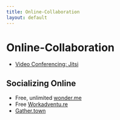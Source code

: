 ```yaml
---
title: Online-Collaboration
layout: default
---
```


# Online-Collaboration

* [Video Conferencing: Jitsi](https://meet.jit.si/)

## Socializing Online

* Free, unlimited [wonder.me](https://www.wonder.me)
* Free [Workadventu.re](https://workadventu.re)
* [Gather.town](https://gather.town)
